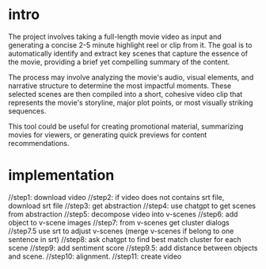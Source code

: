 # intro
The project involves taking a full-length movie video as input and generating a concise 2-5 minute highlight reel or clip from it. The goal is to automatically identify and extract key scenes that capture the essence of the movie, providing a brief yet compelling summary of the content.

The process may involve analyzing the movie's audio, visual elements, and narrative structure to determine the most impactful moments. These selected scenes are then compiled into a short, cohesive video clip that represents the movie's storyline, major plot points, or most visually striking sequences.

This tool could be useful for creating promotional material, summarizing movies for viewers, or generating quick previews for content recommendations.

# implementation

//step1: download video 
//step2: if video does not contains srt file, download srt file
//step3: get abstraction
//step4: use chatgpt to get scenes from abstraction
//step5: decompose video into v-scenes 
//step6: add object to v-scene images
//step7: from v-scenes get cluster dialogs
//step7.5  use srt to adjust v-scenes (merge v-scenes if belong to one sentence in srt) 
//step8: ask chatgpt to find best match cluster for each scene
//step9: add sentiment score 
//step9.5:  add distance between objects and scene.
//step10: alignment.
//step11: create video